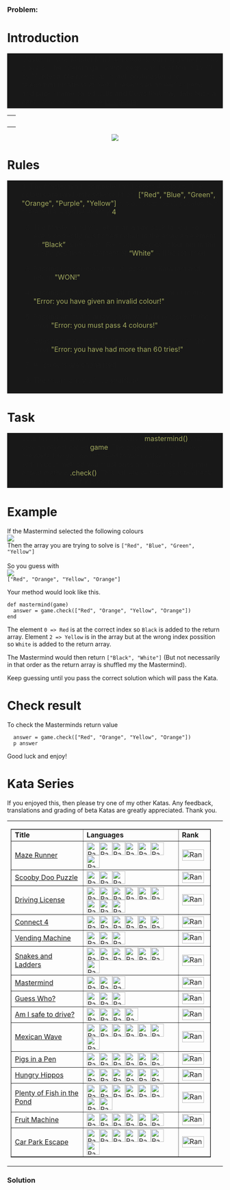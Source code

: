 ### Problem:
<h1 id="introduction">Introduction</h1>
<table width="100%" border="0" cellspacing="0" cellpadding="0">
  <tbody><tr>
    <td width="10" bgcolor="#181818">&#xA0;
    </td>
    <td bgcolor="#181818">
Mastermind or Master Mind is a code-breaking game for two players. The modern game with pegs was invented in 1970 by Mordecai Meirowitz, an Israeli postmaster and telecommunications expert. It resembles an earlier pencil and paper game called Bulls and Cows that may date back a century or more. (Source <a href="https://en.wikipedia.org/wiki/Mastermind_(board_game)" target="_blank">Wikipedia</a>)
    </td>
  </tr>
</tbody></table>

<table width="100%" border="0" cellspacing="0" cellpadding="0">
  <tbody><tr>
    <td>&#xA0;</td>
  </tr>
</tbody></table>

<center><img src="https://raw.githubusercontent.com/adrianeyre/codewars/master/Ruby/Authored/mastermind.jpg"></center>

<h1 id="rules">Rules</h1>
<table width="100%" border="0" cellspacing="0" cellpadding="0">
  <tbody><tr>
    <td width="10" bgcolor="#181818">&#xA0;
    </td>
    <td bgcolor="#181818">
1. The Mastermind (computer) will select 4 colours. The colours are randomly selected from <font color="#A1A85E">[&quot;Red&quot;, &quot;Blue&quot;, &quot;Green&quot;, &quot;Orange&quot;, &quot;Purple&quot;, &quot;Yellow&quot;]</font>. Colours can be duplicated but there will always be exactly <font color="#A1A85E">4</font>.<br>

<ol start="2">
<li><p>The Mastermind will return an array back to you. For every correctly positioned colour in the array an element of <font color="#A1A85E">&#x201C;Black&#x201D;</font> is returned. For every correct colour but in the wrong position an element of <font color="#A1A85E">&#x201C;White&#x201D;</font> will be returned.<br></p>
</li>
<li><p>Passing the correct array will pass the Kata test and return <font color="#A1A85E">&quot;WON!&quot;</font>.<br></p>
</li>
<li><p>Passing an invalid colour will fail the test with the error <font color="#A1A85E">&quot;Error: you have given an invalid colour!&quot;</font><br></p>
</li>
<li><p>Passing an invalid array length will fail the test with the error <font color="#A1A85E">&quot;Error: you must pass 4 colours!&quot;</font><br></p>
</li>
<li><p>Guessing more than 60 times will fail the test with the error <font color="#A1A85E">&quot;Error: you have had more than 60 tries!&quot;</font><br></p>
</li>
<li><p>All colours are capitalised<br></p>
</li>
<li><p>The return array will be shuffled!</p>
 </li></ol></td>
</tr>
</tbody></table>



<h1 id="task">Task</h1>
<table width="100%" border="0" cellspacing="0" cellpadding="0">
  <tbody><tr>
    <td width="10" bgcolor="#181818">&#xA0;
    </td>
    <td bgcolor="#181818">
Your task is to create a method called <font color="#A1A85E">mastermind()</font> that will take an object called <font color="#A1A85E"> game</font>. The object has already been preloaded so you do not need to worry about it.<br>
Within your method you must pass an array into the game object method <font color="#A1A85E">.check()</font>. This will evoke the object to check your array to see if it is correct.
    </td>
  </tr>
</tbody></table>

<h1 id="example">Example</h1>
<p>If the Mastermind selected the following colours<br>
<img src="https://raw.githubusercontent.com/adrianeyre/codewars/master/Ruby/Authored/mastermind1.png"><br>
Then the array you are trying to solve is <code>[&quot;Red&quot;, &quot;Blue&quot;, &quot;Green&quot;, &quot;Yellow&quot;]</code><br><br>
So you guess with <br>
<img src="https://raw.githubusercontent.com/adrianeyre/codewars/master/Ruby/Authored/mastermind2.png"><br>
<code>[&quot;Red&quot;, &quot;Orange&quot;, &quot;Yellow&quot;, &quot;Orange&quot;]</code></p>
<p>Your method would look like this.</p>
<pre><code class="language-ruby"><span class="hljs-function"><span class="hljs-keyword">def</span> <span class="hljs-title">mastermind</span><span class="hljs-params">(game)</span></span>
  answer = game.check([<span class="hljs-string">&quot;Red&quot;</span>, <span class="hljs-string">&quot;Orange&quot;</span>, <span class="hljs-string">&quot;Yellow&quot;</span>, <span class="hljs-string">&quot;Orange&quot;</span>])
<span class="hljs-keyword">end</span></code></pre>
<pre style="display: none;"><code class="language-python"><span class="hljs-function"><span class="hljs-keyword">def</span> <span class="hljs-title">mastermind</span><span class="hljs-params">(game)</span>:</span>
  answer = game.check([<span class="hljs-string">&quot;Red&quot;</span>, <span class="hljs-string">&quot;Orange&quot;</span>, <span class="hljs-string">&quot;Yellow&quot;</span>, <span class="hljs-string">&quot;Orange&quot;</span>])</code></pre>
<pre style="display: none;"><code class="language-javascript"><span class="hljs-function"><span class="hljs-keyword">function</span> <span class="hljs-title">mastermind</span>(<span class="hljs-params">game</span>)</span>{
  answer = game.check([<span class="hljs-string">&quot;Red&quot;</span>, <span class="hljs-string">&quot;Orange&quot;</span>, <span class="hljs-string">&quot;Yellow&quot;</span>, <span class="hljs-string">&quot;Orange&quot;</span>]);
}</code></pre>
<p>The element <code>0 =&gt; Red</code> is at the correct index so <code>Black</code> is added to the return array. Element <code>2 =&gt; Yellow</code> is in the array but at the wrong index possition so <code>White</code> is added to the return array.</p>
<p>The Mastermind would then return <code>[&quot;Black&quot;, &quot;White&quot;]</code> (But not necessarily in that order as the return array is shuffled my the Mastermind).</p>
<p>Keep guessing until you pass the correct solution which will pass the Kata.</p>
<h1 id="check-result">Check result</h1>
<p>To check the Masterminds return value</p>
<pre><code class="language-ruby">  answer = game.check([<span class="hljs-string">&quot;Red&quot;</span>, <span class="hljs-string">&quot;Orange&quot;</span>, <span class="hljs-string">&quot;Yellow&quot;</span>, <span class="hljs-string">&quot;Orange&quot;</span>])
  p answer</code></pre>
<pre style="display: none;"><code class="language-python">  answer = game.check([<span class="hljs-string">&quot;Red&quot;</span>, <span class="hljs-string">&quot;Orange&quot;</span>, <span class="hljs-string">&quot;Yellow&quot;</span>, <span class="hljs-string">&quot;Orange&quot;</span>])
  <span class="hljs-keyword">print</span> (answer)</code></pre>
<pre style="display: none;"><code class="language-javascript">  answer = game.check([<span class="hljs-string">&quot;Red&quot;</span>, <span class="hljs-string">&quot;Orange&quot;</span>, <span class="hljs-string">&quot;Yellow&quot;</span>, <span class="hljs-string">&quot;Orange&quot;</span>]);
  <span class="hljs-built_in">console</span>.log(answer);</code></pre>
<p>Good luck and enjoy!</p>
<h1 id="kata-series">Kata Series</h1>
<p>If you enjoyed this, then please try one of my other Katas. Any feedback, translations and grading of beta Katas are greatly appreciated. Thank you.</p>
<table width="100%" border="0" cellpadding="0" cellspacing="0">
  <tbody><tr>
    <td width="600"><table width="600" border="1" cellpadding="0" cellspacing="0">
      <tbody><tr>
        <td width="240"><b>Title</b></td>
        <td width="380"><b>Languages</b></td>
        <td width="66"><b>Rank</b></td>
      </tr>
      <tr>
        <td width="240"><a href="https://www.codewars.com/kata/58663693b359c4a6560001d6" target="_blank">Maze Runner</a></td>
        <td width="380"><a href="https://www.codewars.com/kata/58663693b359c4a6560001d6/ruby" target="_blank"><img src="https://raw.githubusercontent.com/adrianeyre/codewars/master/Ruby/Authored/ruby.png" width="30" height="30" alt="Rank"></a><a href="https://www.codewars.com/kata/58663693b359c4a6560001d6/python" target="_blank"><img src="https://raw.githubusercontent.com/adrianeyre/codewars/master/Ruby/Authored/python.png" width="30" height="30" alt="Rank"></a><a href="https://www.codewars.com/kata/58663693b359c4a6560001d6/javascript" target="_blank"><img src="https://raw.githubusercontent.com/adrianeyre/codewars/master/Ruby/Authored/javascript.png" width="30" height="30" alt="Rank"></a><a href="https://www.codewars.com/kata/58663693b359c4a6560001d6/php" target="_blank"><img src="https://raw.githubusercontent.com/adrianeyre/codewars/master/Ruby/Authored/php.png" width="30" height="30" alt="Rank"></a><a href="https://www.codewars.com/kata/58663693b359c4a6560001d6/typescript" target="_blank"><img src="https://raw.githubusercontent.com/adrianeyre/codewars/master/Ruby/Authored/typescript.png" width="30" height="30" alt="Rank"></a><a href="https://www.codewars.com/kata/58663693b359c4a6560001d6/csharp" target="_blank"><img src="https://raw.githubusercontent.com/adrianeyre/codewars/master/Ruby/Authored/csharp.png" width="30" height="30" alt="Rank"></a><a href="https://www.codewars.com/kata/58663693b359c4a6560001d6/typescript" target="_blank"><img src="https://raw.githubusercontent.com/adrianeyre/codewars/master/Ruby/Authored/haskell.png" width="30" height="30" alt="Rank"></a></td>
        <td width="66"><img src="https://raw.githubusercontent.com/adrianeyre/codewars/master/Ruby/Authored/6KYU.png" width="51" height="26" alt="Rank"></td>
      </tr>
      <tr>
        <td width="240"><a href="https://www.codewars.com/kata/58693bbfd7da144164000d05" target="_blank">Scooby Doo Puzzle</a></td>
        <td width="380"><a href="https://www.codewars.com/kata/58693bbfd7da144164000d05/ruby" target="_blank"><img src="https://raw.githubusercontent.com/adrianeyre/codewars/master/Ruby/Authored/ruby.png" width="30" height="30" alt="Rank"></a><a href="https://www.codewars.com/kata/58693bbfd7da144164000d05/python" target="_blank"><img src="https://raw.githubusercontent.com/adrianeyre/codewars/master/Ruby/Authored/python.png" width="30" height="30" alt="Rank"></a><a href="https://www.codewars.com/kata/58693bbfd7da144164000d05/javascript" target="_blank"><img src="https://raw.githubusercontent.com/adrianeyre/codewars/master/Ruby/Authored/javascript.png" width="30" height="30" alt="Rank"></a></td>
        <td width="66"><img src="https://raw.githubusercontent.com/adrianeyre/codewars/master/Ruby/Authored/6KYU.png" width="51" height="26" alt="Rank"></td>
      </tr>
      <tr>
        <td width="240"><a href="https://www.codewars.com/kata/586a1af1c66d18ad81000134" target="_blank">Driving License</a></td>
        <td width="380"><a href="https://www.codewars.com/kata/586a1af1c66d18ad81000134/ruby" target="_blank"><img src="https://raw.githubusercontent.com/adrianeyre/codewars/master/Ruby/Authored/ruby.png" width="30" height="30" alt="Rank"></a><a href="https://www.codewars.com/kata/586a1af1c66d18ad81000134/python" target="_blank"><img src="https://raw.githubusercontent.com/adrianeyre/codewars/master/Ruby/Authored/python.png" width="30" height="30" alt="Rank"></a><a href="https://www.codewars.com/kata/586a1af1c66d18ad81000134/javascript" target="_blank"><img src="https://raw.githubusercontent.com/adrianeyre/codewars/master/Ruby/Authored/javascript.png" width="30" height="30" alt="Rank"></a><a href="https://www.codewars.com/kata/586a1af1c66d18ad81000134/php" target="_blank"><img src="https://raw.githubusercontent.com/adrianeyre/codewars/master/Ruby/Authored/php.png" width="30" height="30" alt="Rank"></a><a href="https://www.codewars.com/kata/586a1af1c66d18ad81000134/c" target="_blank"><img src="https://raw.githubusercontent.com/adrianeyre/codewars/master/Ruby/Authored/typescript.png" width="30" height="30" alt="Rank"><img src="https://raw.githubusercontent.com/adrianeyre/codewars/master/Ruby/Authored/c.png" width="30" height="30" alt="Rank"><img src="https://raw.githubusercontent.com/adrianeyre/codewars/master/Ruby/Authored/cpp.png" width="30" height="30" alt="Rank"></a><a href="https://www.codewars.com/kata/586a1af1c66d18ad81000134/csharp" target="_blank"><img src="https://raw.githubusercontent.com/adrianeyre/codewars/master/Ruby/Authored/csharp.png" width="30" height="30" alt="Rank"></a><a href="https://www.codewars.com/kata/586a1af1c66d18ad81000134/java" target="_blank"><img src="https://raw.githubusercontent.com/adrianeyre/codewars/master/Ruby/Authored/java.png" width="30" height="30" alt="Rank"></a></td>
        <td width="66"><img src="https://raw.githubusercontent.com/adrianeyre/codewars/master/Ruby/Authored/7KYU.png" width="51" height="26" alt="Rank"></td>
      </tr>
      <tr>
        <td width="240"><a href="https://www.codewars.com/kata/586c0909c1923fdb89002031" target="_blank">Connect 4</a></td>
        <td width="380"><a href="https://www.codewars.com/kata/586c0909c1923fdb89002031/ruby" target="_blank"><img src="https://raw.githubusercontent.com/adrianeyre/codewars/master/Ruby/Authored/ruby.png" width="30" height="30" alt="Rank"></a><a href="https://www.codewars.com/kata/586c0909c1923fdb89002031/python" target="_blank"><img src="https://raw.githubusercontent.com/adrianeyre/codewars/master/Ruby/Authored/python.png" width="30" height="30" alt="Rank"></a><a href="https://www.codewars.com/kata/586c0909c1923fdb89002031/javascript" target="_blank"><img src="https://raw.githubusercontent.com/adrianeyre/codewars/master/Ruby/Authored/javascript.png" width="30" height="30" alt="Rank"></a><a href="https://www.codewars.com/kata/586c0909c1923fdb89002031/php" target="_blank"><img src="https://raw.githubusercontent.com/adrianeyre/codewars/master/Ruby/Authored/php.png" width="30" height="30" alt="Rank"></a><a href="https://www.codewars.com/kata/586c0909c1923fdb89002031/typescript" target="_blank"><img src="https://raw.githubusercontent.com/adrianeyre/codewars/master/Ruby/Authored/typescript.png" width="30" height="30" alt="Rank"></a><a href="https://www.codewars.com/kata/586c0909c1923fdb89002031/csharp" target="_blank"><img src="https://raw.githubusercontent.com/adrianeyre/codewars/master/Ruby/Authored/csharp.png" width="30" height="30" alt="Rank"></a></td>
        <td width="66"><img src="https://raw.githubusercontent.com/adrianeyre/codewars/master/Ruby/Authored/5KYU.png" width="51" height="26" alt="Rank"></td>
      </tr>
      <tr>
        <td width="240"><a href="https://www.codewars.com/kata/586e6d4cb98de09e3800014f" target="_blank">Vending Machine</a></td>
        <td width="380"><a href="https://www.codewars.com/kata/586e6d4cb98de09e3800014f/ruby" target="_blank"><img src="https://raw.githubusercontent.com/adrianeyre/codewars/master/Ruby/Authored/ruby.png" width="30" height="30" alt="Rank"></a><a href="https://www.codewars.com/kata/586e6d4cb98de09e3800014f/python" target="_blank"><img src="https://raw.githubusercontent.com/adrianeyre/codewars/master/Ruby/Authored/python.png" width="30" height="30" alt="Rank"></a><a href="https://www.codewars.com/kata/586e6d4cb98de09e3800014f/javascript" target="_blank"><img src="https://raw.githubusercontent.com/adrianeyre/codewars/master/Ruby/Authored/javascript.png" width="30" height="30" alt="Rank"></a></td>
        <td width="66"><img src="https://raw.githubusercontent.com/adrianeyre/codewars/master/Ruby/Authored/6KYU.png" width="51" height="26" alt="Rank"></td>
      </tr>
      <tr>
        <td width="240"><a href="https://www.codewars.com/kata/587136ba2eefcb92a9000027" target="_blank">Snakes and Ladders</a></td>
        <td width="380"><a href="https://www.codewars.com/kata/587136ba2eefcb92a9000027/ruby" target="_blank"><img src="https://raw.githubusercontent.com/adrianeyre/codewars/master/Ruby/Authored/ruby.png" width="30" height="30" alt="Rank"></a><a href="https://www.codewars.com/kata/587136ba2eefcb92a9000027/python" target="_blank"><img src="https://raw.githubusercontent.com/adrianeyre/codewars/master/Ruby/Authored/python.png" width="30" height="30" alt="Rank"></a><a href="https://www.codewars.com/kata/587136ba2eefcb92a9000027/javascript" target="_blank"><img src="https://raw.githubusercontent.com/adrianeyre/codewars/master/Ruby/Authored/javascript.png" width="30" height="30" alt="Rank"></a><a href="https://www.codewars.com/kata/587136ba2eefcb92a9000027/php" target="_blank"><img src="https://raw.githubusercontent.com/adrianeyre/codewars/master/Ruby/Authored/php.png" width="30" height="30" alt="Rank"></a><a href="https://www.codewars.com/kata/587136ba2eefcb92a9000027/typescript" target="_blank"><img src="https://raw.githubusercontent.com/adrianeyre/codewars/master/Ruby/Authored/typescript.png" width="30" height="30" alt="Rank"></a><a href="https://www.codewars.com/kata/587136ba2eefcb92a9000027/cpp" target="_blank"><img src="https://raw.githubusercontent.com/adrianeyre/codewars/master/Ruby/Authored/cpp.png" width="30" height="30" alt="Rank"></a><a href="https://www.codewars.com/kata/587136ba2eefcb92a9000027/csharp" target="_blank"><img src="https://raw.githubusercontent.com/adrianeyre/codewars/master/Ruby/Authored/csharp.png" width="30" height="30" alt="Rank"></a></td>
        <td width="66"><img src="https://raw.githubusercontent.com/adrianeyre/codewars/master/Ruby/Authored/5KYU.png" width="51" height="26" alt="Rank"></td>
      </tr>
      <tr>
        <td width="240"><a href="https://www.codewars.com/kata/58a848258a6909dd35000003" target="_blank">Mastermind</a></td>
        <td width="380"><a href="https://www.codewars.com/kata/58a848258a6909dd35000003/ruby" target="_blank"><img src="https://raw.githubusercontent.com/adrianeyre/codewars/master/Ruby/Authored/ruby.png" width="30" height="30" alt="Rank"></a><a href="https://www.codewars.com/kata/58a848258a6909dd35000003/python" target="_blank"><img src="https://raw.githubusercontent.com/adrianeyre/codewars/master/Ruby/Authored/python.png" width="30" height="30" alt="Rank"></a><a href="https://www.codewars.com/kata/58a848258a6909dd35000003/javascript" target="_blank"><img src="https://raw.githubusercontent.com/adrianeyre/codewars/master/Ruby/Authored/javascript.png" width="30" height="30" alt="Rank"></a></td>
        <td width="66"><img src="https://raw.githubusercontent.com/adrianeyre/codewars/master/Ruby/Authored/5KYU.png" width="51" height="26" alt="Rank"></td>
      </tr>
      <tr>
        <td width="240"><a href="https://www.codewars.com/kata/58b2c5de4cf8b90723000051" target="_blank">Guess Who?</a></td>
        <td width="380"><a href="https://www.codewars.com/kata/58b2c5de4cf8b90723000051/ruby" target="_blank"><img src="https://raw.githubusercontent.com/adrianeyre/codewars/master/Ruby/Authored/ruby.png" width="30" height="30" alt="Rank"></a><a href="https://www.codewars.com/kata/58b2c5de4cf8b90723000051/python" target="_blank"><img src="https://raw.githubusercontent.com/adrianeyre/codewars/master/Ruby/Authored/python.png" width="30" height="30" alt="Rank"></a><a href="https://www.codewars.com/kata/58b2c5de4cf8b90723000051/javascript" target="_blank"><img src="https://raw.githubusercontent.com/adrianeyre/codewars/master/Ruby/Authored/javascript.png" width="30" height="30" alt="Rank"></a></td>
        <td width="66"><img src="https://raw.githubusercontent.com/adrianeyre/codewars/master/Ruby/Authored/6KYU.png" width="51" height="26" alt="Rank"></td>
      </tr>
      <tr>
        <td width="240"><a href="https://www.codewars.com/kata/58ce88427e6c3f41c2000087" target="_blank">Am I safe to drive?</a></td>
        <td width="380"><a href="https://www.codewars.com/kata/58ce88427e6c3f41c2000087/ruby" target="_blank"><img src="https://raw.githubusercontent.com/adrianeyre/codewars/master/Ruby/Authored/ruby.png" width="30" height="30" alt="Rank"></a><a href="https://www.codewars.com/kata/58ce88427e6c3f41c2000087/python" target="_blank"><img src="https://raw.githubusercontent.com/adrianeyre/codewars/master/Ruby/Authored/python.png" width="30" height="30" alt="Rank"></a><a href="https://www.codewars.com/kata/58ce88427e6c3f41c2000087/javascript" target="_blank"><img src="https://raw.githubusercontent.com/adrianeyre/codewars/master/Ruby/Authored/javascript.png" width="30" height="30" alt="Rank"></a><a href="https://www.codewars.com/kata/58ce88427e6c3f41c2000087/csharp" target="_blank"><img src="https://raw.githubusercontent.com/adrianeyre/codewars/master/Ruby/Authored/csharp.png" width="30" height="30" alt="Rank"></a></td>
        <td width="66"><img src="https://raw.githubusercontent.com/adrianeyre/codewars/master/Ruby/Authored/6KYU.png" width="51" height="26" alt="Rank"></td>
      </tr>
      <tr>
        <td width="240"><a href="https://www.codewars.com/kata/58f5c63f1e26ecda7e000029" target="_blank">Mexican Wave</a></td>
        <td width="380"><a href="https://www.codewars.com/kata/58f5c63f1e26ecda7e000029/ruby" target="_blank"><img src="https://raw.githubusercontent.com/adrianeyre/codewars/master/Ruby/Authored/ruby.png" width="30" height="30" alt="Rank"></a><a href="https://www.codewars.com/kata/58f5c63f1e26ecda7e000029/python" target="_blank"><img src="https://raw.githubusercontent.com/adrianeyre/codewars/master/Ruby/Authored/python.png" width="30" height="30" alt="Rank"></a><a href="https://www.codewars.com/kata/58f5c63f1e26ecda7e000029/javascript" target="_blank"><img src="https://raw.githubusercontent.com/adrianeyre/codewars/master/Ruby/Authored/javascript.png" width="30" height="30" alt="Rank"></a><a href="https://www.codewars.com/kata/58f5c63f1e26ecda7e000029/php" target="_blank"><img src="https://raw.githubusercontent.com/adrianeyre/codewars/master/Ruby/Authored/php.png" width="30" height="30" alt="Rank"></a><a href="https://www.codewars.com/kata/58f5c63f1e26ecda7e000029/typescript" target="_blank"><img src="https://raw.githubusercontent.com/adrianeyre/codewars/master/Ruby/Authored/typescript.png" width="30" height="30" alt="Rank"></a><a href="https://www.codewars.com/kata/58f5c63f1e26ecda7e000029/csharp" target="_blank"><img src="https://raw.githubusercontent.com/adrianeyre/codewars/master/Ruby/Authored/csharp.png" width="30" height="30" alt="Rank"></a><a href="https://www.codewars.com/kata/58f5c63f1e26ecda7e000029/crystal" target="_blank"><img src="https://raw.githubusercontent.com/adrianeyre/codewars/master/Ruby/Authored/crystal.png" width="30" height="30" alt="Rank"></a></td>
        <td width="66"><img src="https://raw.githubusercontent.com/adrianeyre/codewars/master/Ruby/Authored/6KYU.png" width="51" height="26" alt="Rank"></td>
      </tr>
      <tr>
        <td width="240"><a href="https://www.codewars.com/kata/58fdcc51b4f81a0b1e00003e" target="_blank">Pigs in a Pen</a></td>
        <td width="380"><a href="https://www.codewars.com/kata/58fdcc51b4f81a0b1e00003e/ruby" target="_blank"><img src="https://raw.githubusercontent.com/adrianeyre/codewars/master/Ruby/Authored/ruby.png" width="30" height="30" alt="Rank"></a><a href="https://www.codewars.com/kata/58fdcc51b4f81a0b1e00003e/python" target="_blank"><img src="https://raw.githubusercontent.com/adrianeyre/codewars/master/Ruby/Authored/python.png" width="30" height="30" alt="Rank"></a><a href="https://www.codewars.com/kata/58fdcc51b4f81a0b1e00003e/javascript" target="_blank"><img src="https://raw.githubusercontent.com/adrianeyre/codewars/master/Ruby/Authored/javascript.png" width="30" height="30" alt="Rank"></a><a href="https://www.codewars.com/kata/58fdcc51b4f81a0b1e00003e/php" target="_blank"><img src="https://raw.githubusercontent.com/adrianeyre/codewars/master/Ruby/Authored/php.png" width="30" height="30" alt="Rank"></a><a href="https://www.codewars.com/kata/58fdcc51b4f81a0b1e00003e/typescript" target="_blank"><img src="https://raw.githubusercontent.com/adrianeyre/codewars/master/Ruby/Authored/typescript.png" width="30" height="30" alt="Rank"></a><a href="https://www.codewars.com/kata/58fdcc51b4f81a0b1e00003e/csharp" target="_blank"><img src="https://raw.githubusercontent.com/adrianeyre/codewars/master/Ruby/Authored/csharp.png" width="30" height="30" alt="Rank"></a></td>
        <td width="66"><img src="https://raw.githubusercontent.com/adrianeyre/codewars/master/Ruby/Authored/5KYU.png" width="51" height="26" alt="Rank"></td>
      </tr>
      <tr>
        <td width="240"><a href="https://www.codewars.com/kata/590300eb378a9282ba000095" target="_blank">Hungry Hippos</a></td>
        <td width="380"><a href="https://www.codewars.com/kata/590300eb378a9282ba000095/ruby" target="_blank"><img src="https://raw.githubusercontent.com/adrianeyre/codewars/master/Ruby/Authored/ruby.png" width="30" height="30" alt="Rank"></a><a href="https://www.codewars.com/kata/590300eb378a9282ba000095/python" target="_blank"><img src="https://raw.githubusercontent.com/adrianeyre/codewars/master/Ruby/Authored/python.png" width="30" height="30" alt="Rank"></a><a href="https://www.codewars.com/kata/590300eb378a9282ba000095/javascript" target="_blank"><img src="https://raw.githubusercontent.com/adrianeyre/codewars/master/Ruby/Authored/javascript.png" width="30" height="30" alt="Rank"></a><a href="https://www.codewars.com/kata/590300eb378a9282ba000095/php" target="_blank"><img src="https://raw.githubusercontent.com/adrianeyre/codewars/master/Ruby/Authored/php.png" width="30" height="30" alt="Rank"></a><a href="https://www.codewars.com/kata/590300eb378a9282ba000095/typescript" target="_blank"><img src="https://raw.githubusercontent.com/adrianeyre/codewars/master/Ruby/Authored/typescript.png" width="30" height="30" alt="Rank"></a><a href="https://www.codewars.com/kata/590300eb378a9282ba000095/csharp" target="_blank"><img src="https://raw.githubusercontent.com/adrianeyre/codewars/master/Ruby/Authored/csharp.png" width="30" height="30" alt="Rank"></a></td>
        <td width="66"><img src="https://raw.githubusercontent.com/adrianeyre/codewars/master/Ruby/Authored/5KYU.png" width="51" height="26" alt="Rank"></td>
      </tr>
      <tr>
        <td width="240"><a href="https://www.codewars.com/kata/5904be220881cb68be00007d" target="_blank">Plenty of Fish in the Pond</a></td>
        <td width="380"><a href="https://www.codewars.com/kata/5904be220881cb68be00007d/ruby" target="_blank"><img src="https://raw.githubusercontent.com/adrianeyre/codewars/master/Ruby/Authored/ruby.png" width="30" height="30" alt="Rank"></a><a href="https://www.codewars.com/kata/5904be220881cb68be00007d/python" target="_blank"><img src="https://raw.githubusercontent.com/adrianeyre/codewars/master/Ruby/Authored/python.png" width="30" height="30" alt="Rank"></a><a href="https://www.codewars.com/kata/5904be220881cb68be00007d/javascript" target="_blank"><img src="https://raw.githubusercontent.com/adrianeyre/codewars/master/Ruby/Authored/javascript.png" width="30" height="30" alt="Rank"></a><a href="https://www.codewars.com/kata/5904be220881cb68be00007d/php" target="_blank"><img src="https://raw.githubusercontent.com/adrianeyre/codewars/master/Ruby/Authored/php.png" width="30" height="30" alt="Rank"></a><a href="https://www.codewars.com/kata/5904be220881cb68be00007d/typescript" target="_blank"><img src="https://raw.githubusercontent.com/adrianeyre/codewars/master/Ruby/Authored/typescript.png" width="30" height="30" alt="Rank"></a><a href="https://www.codewars.com/kata/5904be220881cb68be00007d/c" target="_blank"><img src="https://raw.githubusercontent.com/adrianeyre/codewars/master/Ruby/Authored/c.png" width="30" height="30" alt="Rank"><img src="https://raw.githubusercontent.com/adrianeyre/codewars/master/Ruby/Authored/cpp.png" width="30" height="30" alt="Rank"></a><a href="https://www.codewars.com/kata/5904be220881cb68be00007d/csharp" target="_blank"><img src="https://raw.githubusercontent.com/adrianeyre/codewars/master/Ruby/Authored/csharp.png" width="30" height="30" alt="Rank"></a></td>
        <td width="66"><img src="https://raw.githubusercontent.com/adrianeyre/codewars/master/Ruby/Authored/6KYU.png" width="51" height="26" alt="Rank"></td>
      </tr>
      <tr>
        <td width="240"><a href="https://www.codewars.com/kata/590adadea658017d90000039" target="_blank">Fruit Machine</a></td>
        <td width="380"><a href="https://www.codewars.com/kata/590adadea658017d90000039/ruby" target="_blank"><img src="https://raw.githubusercontent.com/adrianeyre/codewars/master/Ruby/Authored/ruby.png" width="30" height="30" alt="Rank"></a><a href="https://www.codewars.com/kata/590adadea658017d90000039/python" target="_blank"><img src="https://raw.githubusercontent.com/adrianeyre/codewars/master/Ruby/Authored/python.png" width="30" height="30" alt="Rank"></a><a href="https://www.codewars.com/kata/590adadea658017d90000039/javascript" target="_blank"><img src="https://raw.githubusercontent.com/adrianeyre/codewars/master/Ruby/Authored/javascript.png" width="30" height="30" alt="Rank"></a><a href="https://www.codewars.com/kata/590adadea658017d90000039/csharp" target="_blank"><img src="https://raw.githubusercontent.com/adrianeyre/codewars/master/Ruby/Authored/csharp.png" width="30" height="30" alt="Rank"></a><a href="https://www.codewars.com/kata/590adadea658017d90000039/haskell" target="_blank"><img src="https://raw.githubusercontent.com/adrianeyre/codewars/master/Ruby/Authored/haskell.png" width="30" height="30" alt="Rank"></a><a href="https://www.codewars.com/kata/590adadea658017d90000039/crystal" target="_blank"><img src="https://raw.githubusercontent.com/adrianeyre/codewars/master/Ruby/Authored/crystal.png" width="30" height="30" alt="Rank"></a></td>
        <td width="66"><img src="https://raw.githubusercontent.com/adrianeyre/codewars/master/Ruby/Authored/6KYU.png" width="51" height="26" alt="Rank"></td>
      </tr>
      <tr>
        <td width="240"><a href="https://www.codewars.com/kata/591eab1d192fe0435e000014" target="_blank">Car Park Escape</a></td>
        <td width="380"><a href="https://www.codewars.com/kata/591eab1d192fe0435e000014/ruby" target="_blank"><img src="https://raw.githubusercontent.com/adrianeyre/codewars/master/Ruby/Authored/ruby.png" width="30" height="30" alt="Rank"></a><a href="https://www.codewars.com/kata/591eab1d192fe0435e000014/python" target="_blank"><img src="https://raw.githubusercontent.com/adrianeyre/codewars/master/Ruby/Authored/python.png" width="30" height="30" alt="Rank"></a><a href="https://www.codewars.com/kata/591eab1d192fe0435e000014/javascript" target="_blank"><img src="https://raw.githubusercontent.com/adrianeyre/codewars/master/Ruby/Authored/javascript.png" width="30" height="30" alt="Rank"></a><a href="https://www.codewars.com/kata/591eab1d192fe0435e000014/php" target="_blank"><img src="https://raw.githubusercontent.com/adrianeyre/codewars/master/Ruby/Authored/php.png" width="30" height="30" alt="Rank"></a><a href="https://www.codewars.com/kata/591eab1d192fe0435e000014/typescript" target="_blank"><img src="https://raw.githubusercontent.com/adrianeyre/codewars/master/Ruby/Authored/typescript.png" width="30" height="30" alt="Rank"></a><a href="https://www.codewars.com/kata/591eab1d192fe0435e000014/crystal" target="_blank"></a><a href="https://www.codewars.com/kata/591eab1d192fe0435e000014/csharp" target="_blank"><img src="https://raw.githubusercontent.com/adrianeyre/codewars/master/Ruby/Authored/csharp.png" width="30" height="30" alt="Rank"></a><a href="https://www.codewars.com/kata/591eab1d192fe0435e000014/fsharp" target="_blank"><img src="https://raw.githubusercontent.com/adrianeyre/codewars/master/Ruby/Authored/fsharp.png" width="30" height="30" alt="Rank"></a></td>
        <td width="66"><img src="https://raw.githubusercontent.com/adrianeyre/codewars/master/Ruby/Authored/5KYU.png" width="51" height="26" alt="Rank"></td>
      </tr>
    </tbody></table></td>
    <td>&#xA0;</td>
  </tr>
</tbody></table>

### Solution